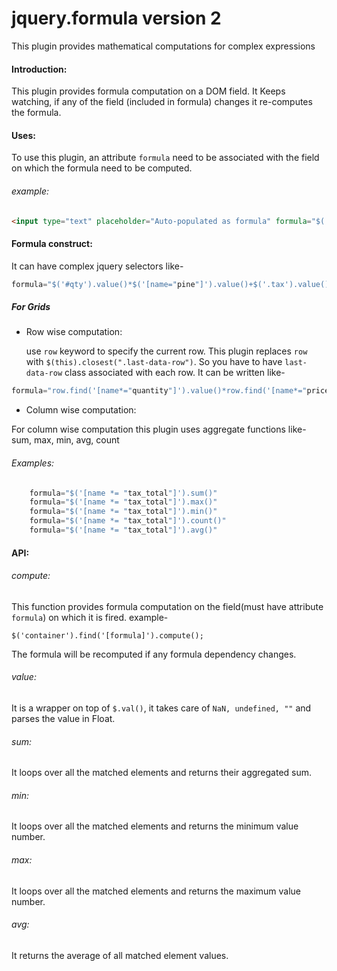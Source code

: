 jquery.formula version 2
========================

This plugin provides mathematical computations for complex expressions

#### Introduction:

This plugin provides formula computation on a DOM field. It Keeps watching, if any of the field (included in formula) changes it re-computes the formula.

#### Uses:

To use this plugin, an attribute ```formula``` need to be associated with the field on which the formula need to be computed.

###### example:

```html
<input type="text" placeholder="Auto-populated as formula" formula="$('#qty').value()*$('[name="pu"]').value()+$('#tax').value()-$('.disc').value()">
```

#### Formula construct:

It can have complex jquery selectors like-

```javascript
formula="$('#qty').value()*$('[name="pine"]').value()+$('.tax').value()-$('#disc').value()"
```

#####  ***For Grids***

  - Row wise computation:

    use ```row``` keyword to specify the current row. This plugin replaces ```row``` with ```$(this).closest(".last-data-row")```. So you have to have ```last-data-row``` class associated with each row.
     It can be written like-

```Javascript
formula="row.find('[name*="quantity"]').value()*row.find('[name*="price_per_unit"]').value()"
```

  - Column wise computation:

   For column wise computation this plugin uses aggregate functions like- sum, max, min, avg, count

###### Examples:

```javascript
    formula="$('[name *= "tax_total"]').sum()"
    formula="$('[name *= "tax_total"]').max()"
    formula="$('[name *= "tax_total"]').min()"
    formula="$('[name *= "tax_total"]').count()"
    formula="$('[name *= "tax_total"]').avg()"
```
    
#### API:

###### compute:

This function provides formula computation on the field(must have attribute ```formula```) on which it is fired. example-
```
$('container').find('[formula]').compute();
```
The formula will be recomputed if any formula dependency changes.

###### value:
 It is a wrapper on top of ```$.val()```, it takes care of ```NaN, undefined, ""``` and parses the value in Float.

###### sum:
It loops over all the matched elements and returns their aggregated sum.

###### min:
It loops over all the matched elements and returns the minimum value number.

###### max:
It loops over all the matched elements and returns the maximum value number.

###### avg:
It returns the average of all matched element values.
